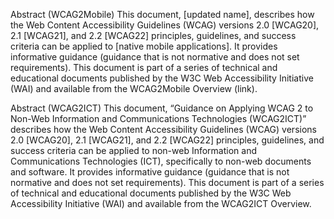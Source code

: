 Abstract (WCAG2Mobile)
This document, [updated name], describes how the Web Content Accessibility Guidelines (WCAG) versions 2.0 [WCAG20], 2.1 [WCAG21], and 2.2 [WCAG22] principles, guidelines, and success criteria can be applied to [native mobile applications]. It provides informative guidance (guidance that is not normative and does not set requirements).
This document is part of a series of technical and educational documents published by the W3C Web Accessibility Initiative (WAI) and available from the WCAG2Mobile Overview (link).

Abstract (WCAG2ICT)
This document, “Guidance on Applying WCAG 2 to Non-Web Information and Communications Technologies (WCAG2ICT)” describes how the Web Content Accessibility Guidelines (WCAG) versions 2.0 [WCAG20], 2.1 [WCAG21], and 2.2 [WCAG22] principles, guidelines, and success criteria can be applied to non-web Information and Communications Technologies (ICT), specifically to non-web documents and software. It provides informative guidance (guidance that is not normative and does not set requirements).
This document is part of a series of technical and educational documents published by the W3C Web Accessibility Initiative (WAI) and available from the WCAG2ICT Overview.
